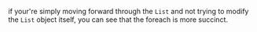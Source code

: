 if your're simply moving forward through the `List` and not trying to modify the `List` object itself, you can see that the foreach is more succinct.